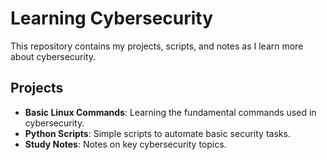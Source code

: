 # Learning Cybersecurity
This repository contains my projects, scripts, and notes as I learn more about cybersecurity.

## Projects
- **Basic Linux Commands**: Learning the fundamental commands used in cybersecurity.
- **Python Scripts**: Simple scripts to automate basic security tasks.
- **Study Notes**: Notes on key cybersecurity topics.
